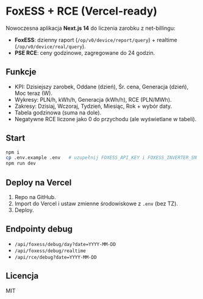 # FoxESS + RCE (Vercel-ready)

Nowoczesna aplikacja **Next.js 14** do liczenia zarobku z net-billingu:
- **FoxESS**: dzienny raport (`/op/v0/device/report/query`) + realtime (`/op/v0/device/real/query`).
- **PSE RCE**: ceny godzinowe, zagregowane do 24 godzin.

## Funkcje
- KPI: Dzisiejszy zarobek, Oddane (dzień), Śr. cena, Generacja (dzień), Moc teraz (W).
- Wykresy: PLN/h, kWh/h, Generacja (kWh/h), RCE (PLN/MWh).
- Zakresy: Dzisiaj, Wczoraj, Tydzień, Miesiąc, Rok + wybór daty.
- Tabela godzinowa (suma na dole).
- Negatywne RCE liczone jako 0 do przychodu (ale wyświetlane w tabeli).

## Start
```bash
npm i
cp .env.example .env   # uzupełnij FOXESS_API_KEY i FOXESS_INVERTER_SN
npm run dev
```

## Deploy na Vercel
1. Repo na GitHub.
2. Import do Vercel i ustaw zmienne środowiskowe z `.env` (bez TZ).
3. Deploy.

## Endpointy debug
- `/api/foxess/debug/day?date=YYYY-MM-DD`
- `/api/foxess/debug/realtime`
- `/api/rce/debug?date=YYYY-MM-DD`

## Licencja
MIT
